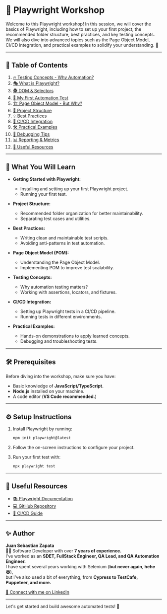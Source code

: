 # 🚀 Playwright Workshop

Welcome to this Playwright workshop! In this session, we will cover the basics of Playwright, including how to set up your first project, the recommended folder structure, best practices, and key testing concepts. We will also dive into advanced topics such as the Page Object Model, CI/CD integration, and practical examples to solidify your understanding. 🧪

---

## 📖 Table of Contents

1. [🔥 Testing Concepts - Why Automation?](https://github.com/yourrepo/playwright-workshop/testing-concepts.md)
2. [🎭 What is Playwright?](https://github.com/yourrepo/playwright-workshop/what-is-playwright.md)
3. [🕵️ DOM & Selectors](https://github.com/yourrepo/playwright-workshop/dom-selectors.md)
4. [🚀 My First Automation Test](https://github.com/yourrepo/playwright-workshop/first-test.md)
5. [🏗️ Page Object Model - But Why?](https://github.com/yourrepo/playwright-workshop/pom.md)
6. [📂 Project Structure](https://github.com/yourrepo/playwright-workshop/project-structure.md)
7. [💡 Best Practices](https://github.com/yourrepo/playwright-workshop/best-practices.md)
8. [🔄 CI/CD Integration](https://github.com/yourrepo/playwright-workshop/ci-cd.md)
9. [🛠️ Practical Examples](https://github.com/yourrepo/playwright-workshop/practical-examples.md)
10. [🐞 Debugging Tips](https://github.com/yourrepo/playwright-workshop/debugging.md)
11. [📊 Reporting & Metrics](https://github.com/yourrepo/playwright-workshop/reporting.md)
12. [🔗 Useful Resources](https://github.com/yourrepo/playwright-workshop/resources.md)

---

## 🎯 What You Will Learn

- **Getting Started with Playwright:**

  - Installing and setting up your first Playwright project.
  - Running your first test.

- **Project Structure:**

  - Recommended folder organization for better maintainability.
  - Separating test cases and utilities.

- **Best Practices:**

  - Writing clean and maintainable test scripts.
  - Avoiding anti-patterns in test automation.

- **Page Object Model (POM):**

  - Understanding the Page Object Model.
  - Implementing POM to improve test scalability.

- **Testing Concepts:**

  - Why automation testing matters?
  - Working with assertions, locators, and fixtures.

- **CI/CD Integration:**

  - Setting up Playwright tests in a CI/CD pipeline.
  - Running tests in different environments.

- **Practical Examples:**
  - Hands-on demonstrations to apply learned concepts.
  - Debugging and troubleshooting tests.

---

## 🛠️ Prerequisites

Before diving into the workshop, make sure you have:

- Basic knowledge of **JavaScript/TypeScript.**
- **Node.js** installed on your machine.
- A code editor (**VS Code recommended.**)

---

## ⚙️ Setup Instructions

1. Install Playwright by running:

   ```bash
   npm init playwright@latest
   ```

2. Follow the on-screen instructions to configure your project.

3. Run your first test with:

   ```bash
   npx playwright test
   ```

---

## 🔗 Useful Resources

- [📚 Playwright Documentation](https://playwright.dev/)
- [💻 GitHub Repository](https://github.com/microsoft/playwright)
- [🔀 CI/CD Guide](https://playwright.dev/docs/ci)

---

## ✨ Author

**Juan Sebastian Zapata**  
🧑‍💻 Software Developer with over **7 years of experience.**  
I've worked as an **SDET, FullStack Engineer, QA Lead, and QA Automation Engineer.**  
I have spent several years working with Selenium (**but never again, hehe 😆**),  
but I've also used a bit of everything, from **Cypress to TestCafe, Puppeteer, and more.**

[🔗 Connect with me on LinkedIn](https://www.linkedin.com/in/juan-sebastian-zapata/)

---

Let's get started and build awesome automated tests! 🚀
